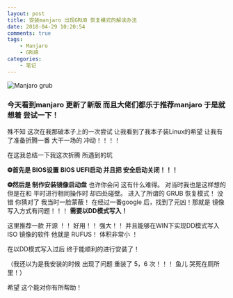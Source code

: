```yaml
---
layout: post
title: 安装manjaro 出现GRUB 恢复模式的解读办法
date: 2018-04-29 10:20:54
comments: true
tags:
    - Manjaro
    - GRUB
categories:
    - 笔记
---
```


![Manjaro grub](https://s1.ax1x.com/2018/10/12/iNkhO1.png)

### 今天看到manjaro 更新了新版 而且大佬们都乐于推荐manjaro 于是就 想着 尝试一下！

殊不知 这次在我那破本子上的一次尝试 让我看到了我本子装Linux的希望  让我有了准备折腾一番 大干一场的 冲动！！！！

在这我总结一下我这次折腾 所遇到的坑

**❂首先是 BIOS设置**
**BIOS UEFI启动 并且把 安全启动关闭！！！**

**❂然后是 制作安装镜像启动盘**
也许你会问 这有什么难得。 对当时我也是这样想的 但是在和 平时进行相同操作时 却四处碰壁。 进入了所谓的 GRUB  恢复模式！ 没错 你猜对了 我当时一脸蒙蔽！ 在经过一番google 后，找到了元凶！那就是 镜像写入方式有问题！！！ **需要以DD模式写入！**

这里推荐一款 开源 ！！ 好用！！ 强大！！ 并且能够在WIN下实现DD模式写入ISO 镜像的软件 他就是 RUFUS！ 体积非常小 ！

在以DD模式写入过后 终于能顺利的进行安装了！

（我还以为是我安装的时候 出现了问题 重装了 5，6 次！！！ 鱼儿 哭死在厕所里！）

希望 这个能对你有所帮助！

